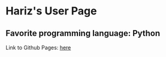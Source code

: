 # Hariz's User Page

## Favorite programming language: Python

Link to Github Pages: [here](https://hzariman.github.io/User-Page/)